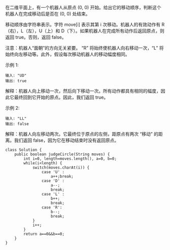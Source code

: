 在二维平面上，有一个机器人从原点 (0, 0) 开始。给出它的移动顺序，判断这个机器人在完成移动后是否在 (0, 0) 处结束。

移动顺序由字符串表示。字符 move[i] 表示其第 i 次移动。机器人的有效动作有 R（右），L（左），U（上）和 D（下）。如果机器人在完成所有动作后返回原点，则返回 true。否则，返回 false。

注意：机器人“面朝”的方向无关紧要。 “R” 将始终使机器人向右移动一次，“L” 将始终向左移动等。此外，假设每次移动机器人的移动幅度相同。

 

示例 1:
```
输入: "UD"
输出: true
```
解释：机器人向上移动一次，然后向下移动一次。所有动作都具有相同的幅度，因此它最终回到它开始的原点。因此，我们返回 true。

示例 2:
```
输入: "LL"
输出: false
```
解释：机器人向左移动两次。它最终位于原点的左侧，距原点有两次 “移动” 的距离。我们返回 false，因为它在移动结束时没有返回原点。
```
class Solution {
    public boolean judgeCircle(String moves) {
        int i=0, length=moves.length(), a=0, b=0;
        while(i<length) {
            switch(moves.charAt(i)) {
                case 'U' : 
                    a++;break;
                case 'D' :
                    a--; 
                    break;
                case 'L' :
                    b++;
                    break;
                case 'R':
                    b--;
                    break;
            }
            i++;
        }
        return a==0&&b==0;
    }
}
```